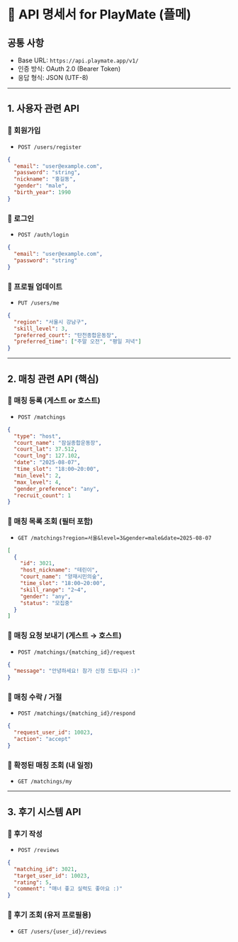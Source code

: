 # 📡 API 명세서 for PlayMate (플메)

## 공통 사항
- Base URL: `https://api.playmate.app/v1/`
- 인증 방식: OAuth 2.0 (Bearer Token)
- 응답 형식: JSON (UTF-8)

---

## 1. 사용자 관련 API

### 🔹 회원가입
- `POST /users/register`
```json
{
  "email": "user@example.com",
  "password": "string",
  "nickname": "홍길동",
  "gender": "male",
  "birth_year": 1990
}
```

### 🔹 로그인
- `POST /auth/login`
```json
{
  "email": "user@example.com",
  "password": "string"
}
```

### 🔹 프로필 업데이트
- `PUT /users/me`
```json
{
  "region": "서울시 강남구",
  "skill_level": 3,
  "preferred_court": "탄천종합운동장",
  "preferred_time": ["주말 오전", "평일 저녁"]
}
```

---

## 2. 매칭 관련 API (핵심)

### 🔹 매칭 등록 (게스트 or 호스트)
- `POST /matchings`
```json
{
  "type": "host",
  "court_name": "잠실종합운동장",
  "court_lat": 37.512,
  "court_lng": 127.102,
  "date": "2025-08-07",
  "time_slot": "18:00~20:00",
  "min_level": 2,
  "max_level": 4,
  "gender_preference": "any",
  "recruit_count": 1
}
```

### 🔹 매칭 목록 조회 (필터 포함)
- `GET /matchings?region=서울&level=3&gender=male&date=2025-08-07`
```json
[
  {
    "id": 3021,
    "host_nickname": "테린이",
    "court_name": "양재시민의숲",
    "time_slot": "18:00~20:00",
    "skill_range": "2~4",
    "gender": "any",
    "status": "모집중"
  }
]
```

### 🔹 매칭 요청 보내기 (게스트 → 호스트)
- `POST /matchings/{matching_id}/request`
```json
{
  "message": "안녕하세요! 참가 신청 드립니다 :)"
}
```

### 🔹 매칭 수락 / 거절
- `POST /matchings/{matching_id}/respond`
```json
{
  "request_user_id": 10023,
  "action": "accept"
}
```

### 🔹 확정된 매칭 조회 (내 일정)
- `GET /matchings/my`

---

## 3. 후기 시스템 API

### 🔹 후기 작성
- `POST /reviews`
```json
{
  "matching_id": 3021,
  "target_user_id": 10023,
  "rating": 5,
  "comment": "매너 좋고 실력도 좋아요 :)"
}
```

### 🔹 후기 조회 (유저 프로필용)
- `GET /users/{user_id}/reviews`